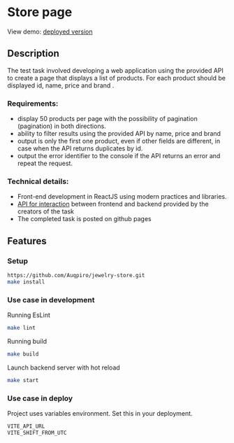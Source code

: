 # Store page

View demo: [deployed version](https://auqpiro.github.io/jewelry-store/)

## Description

The test task involved developing a web application using the provided API to create a page that displays a list of products. For each product should be displayed id, name, price and brand .
### Requirements:
- display 50 products per page with the possibility of pagination (pagination) in both directions.
- ability to filter results using the provided API by name, price and brand
- output is only the first one product, even if other fields are different, in case when the API returns duplicates by id.
- output the error identifier to the console if the API returns an error and repeat the request.

### Technical details:
- Front-end development in ReactJS using modern practices and libraries.
- [API for interaction](https://github.com/ValantisJewelry/TestTaskValantis) between frontend and backend provided by the creators of the task
- The completed task is posted on github pages

## Features

### Setup

```bash
https://github.com/Auqpiro/jewelry-store.git
make install
```

### Use case in development

Running EsLint

```bash
make lint
```

Running build

```bash
make build
```

Launch backend server with hot reload

```bash
make start
```

### Use case in deploy

Project uses variables environment. Set this in your deployment.

```bash
VITE_API_URL
VITE_SHIFT_FROM_UTC
```
